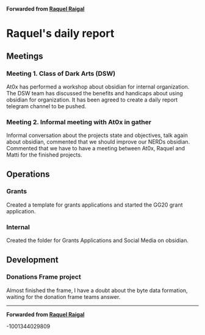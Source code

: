 **Forwarded from [Raquel Raigal](https://t.me/rraigal)**

# Raquel's daily report

## Meetings

### Meeting 1. Class of Dark Arts (DSW)

At0x has performed a workshop about obsidian for internal organization. The DSW team has discussed the benefits and handicaps about using obsidian for organization. It has been agreed to create a daily report telegram channel to be pushed. 

### Meeting 2. Informal meeting with At0x in gather

Informal conversation about the projects state and objectives, talk again about obsidian, commented that we should improve our NERDs obsidian. Commented that we have to have a meeting between At0x, Raquel and Matti for the finished projects. 

## Operations

### Grants

Created a template for grants applications and started the GG20 grant application. 

### Internal

Created the folder for Grants Applications and Social Media on obsidian. 

## Development

### Donations Frame project

Almost finished the frame, I have a doubt about the byte data formation, waiting for the donation frame teams answer.

***

**Forwarded from [Raquel Raigal](https://t.me/rraigal)**

-1001344029809
